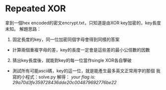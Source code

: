 # Repeated XOR
拿到一個hex encoded的密文encrypt.txt，只知道是由XOR key加密的，key長度未知。
解題思路：
 1. 固定長度的key，同一位加密同個字母會得到同樣的答案
  * 計算兩個重複字母的差，key的長度一定會是這些差的最小公倍數的因數
 2. 猜出key長度後，就能對key的每一位當作single XOR各自擊破
  * 測試所有可能ascii碼，key的這一位，就是能產生最多英文正常用字的那個
  我寫的小程式：solve.py
解得： *your flag is: 29a70d3fe359728436dde20c004879692776be22*

